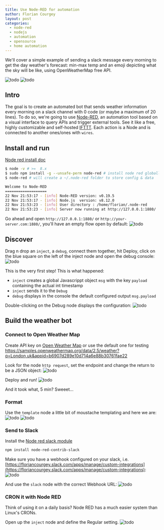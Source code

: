 ```yaml
---
title: Use Node-RED for automation
author: Florian Courgey
layout: post
categories:
  - node-red
  - nodejs
  - automation
  - opensource
  - home automation
---
```

We'll cover a simple example of sending a slack message every morning to get the day weather's forecast: min-max temp and an emoji depicting what the sky will be like, using OpenWeatherMap free API.

<!--more-->

![todo](/assets/images/2018/11/node-red-flow-final.png)
![todo](/assets/images/2018/11/node-red-mobile-notification-slack.jpg)

## Intro
The goal is to create an automated bot that sends weather information every morning on a slack channel with 0 code (or maybe a maximum of 20 lines).
To do so, we're going to use [Node-RED](https://nodered.org/), an automation tool based on a visual interface to query APIs and trigger external tools. See it like a free, highly customizable and self-hosted [IFTTT](https://ifttt.com/).
Each action is a Node and is connected to another ones/ones with `wires`.

## Install and run
[Node red install doc]()
```bash
$ node -v # >=  8.x
$ sudo npm install -g --unsafe-perm node-red # install node red globally
$ node-red # will create a ~/.node-red folder to store config & data
```
```bash
Welcome to Node-RED
===================
22 Nov 21:53:17 - [info] Node-RED version: v0.19.5
22 Nov 21:53:17 - [info] Node.js  version: v8.12.0
22 Nov 21:53:23 - [info] User directory : /home/florian/.node-red
22 Nov 21:53:23 - [info] Server now running at http://127.0.0.1:1880/
```

Go ahead and open `http://127.0.0.1:1880/` or `http://your-server.com:1880/`, you'll have an empty flow open by default:
![todo](/assets/images/2018/11/node-red-empty-flow.png)

## Discover
Drag n drop an `inject`, a `debug`, connect them together, hit Deploy, click on the blue square on the left of the inject node and open the debug console:
![todo](/assets/images/2018/11/node-red-discovery.png)

This is the very first step! This is what happened:
- `inject` creates a global Javascrippt object `msg` with the key `payload` containing the actual int timestamp
- `inject` sends it to the `Debug`
- `debug` displays in the console the default configured output `msg.payload`

Double-clicking on the Debug node displays the configuration:
![todo](/assets/images/2018/11/node-red-node-details.png)

## Build the weather bot
### Connect to Open Weather Map
Create API key on [Open Weather Map](https://openweathermap.org) or use the default one for testing https://samples.openweathermap.org/data/2.5/weather?q=London,uk&appid=b6907d289e10d714a6e88b30761fae22

Look for the node `http request`, set the endpoint and change the return to be a JSON object:
![todo](/assets/images/2018/11/node-red-http-request.png)

Deploy and run!
![todo](/assets/images/2018/11/openweathermap-via-node-red.png)

And it took what, 5 min? Sweeet...
### Format
Use the `template` node a little bit of moustache templating and here we are:
![todo](/assets/images/2018/11/nodered-format-moustache.png)
![todo](/assets/images/2018/11/node-red-open-weather-call.png)

### Send to Slack
Install the [Node red slack module](https://flows.nodered.org/node/node-red-contrib-slack)
```bash
npm install node-red-contrib-slack
```
Make sure you have a webhook configured on your slack, i.e. [https://floriancourgey.slack.com/apps/manage/custom-integrations](https://floriancourgey.slack.com/apps/manage/custom-integrations):
![todo](/assets/images/2018/11/slack-webhook-config.png)

And use the `slack` node with the correct Webhook URL:
![todo](/assets/images/2018/11/node-red-contrib-slack-how-to.png)

### CRON it with Node RED
Think of using it on a daily basis? Node RED has a much easier system than Linux's CRONs.

Open up the `inject` node and define the Regular setting.
![todo](/assets/images/2018/11/node-red-timestamp-cron.png)
